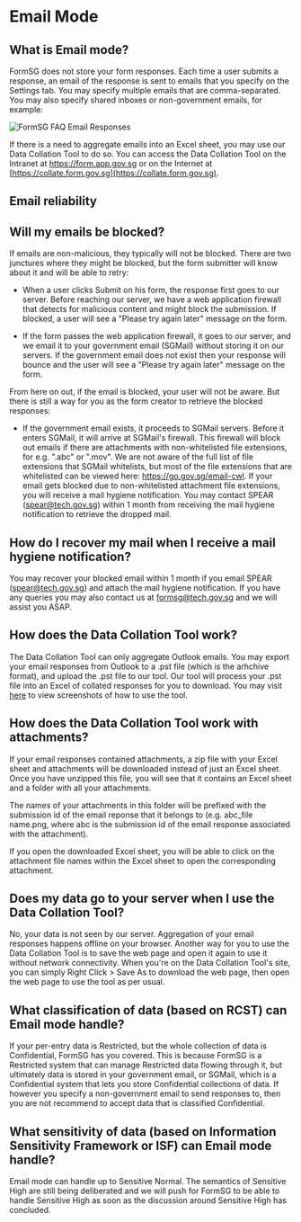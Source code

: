 # Email Mode

## What is Email mode?

FormSG does not store your form responses. Each time a user submits a response, an email of the response is sent to emails that you specify on the Settings tab. You may specify multiple emails that are comma-separated. You may also specify shared inboxes or non-government emails, for example:

![FormSG FAQ Email Responses](https://s3-ap-southeast-1.amazonaws.com/misc.form.gov.sg/faq-email-responses.png "FormSG FAQ Email Responses")

If there is a need to aggregate emails into an Excel sheet, you may use our Data Collation Tool to do so. You can access the Data Collation Tool on the Intranet at https://form.app.gov.sg or on the Internet at [https://collate.form.gov.sg](https://collate.form.gov.sg).

## Email reliability

## Will my emails be blocked?

If emails are non-malicious, they typically will not be blocked. There are two junctures where they might be blocked, but the form submitter will know about it and will be able to retry:

- When a user clicks Submit on his form, the response first goes to our server. Before reaching our server, we have a web application firewall that detects for malicious content and might block the submission. If blocked, a user will see a "Please try again later" message on the form.

- If the form passes the web application firewall, it goes to our server, and we email it to your government email (SGMail) without storing it on our servers. If the government email does not exist then your response will bounce and the user will see a "Please try again later" message on the form.

From here on out, if the email is blocked, your user will not be aware. But there is still a way for you as the form creator to retrieve the blocked responses:

- If the government email exists, it proceeds to SGMail servers. Before it enters SGMail, it will arrive at SGMail's firewall. This firewall will block out emails if there are attachments with non-whitelisted file extensions, for e.g. ".abc" or ".mov". We are not aware of the full list of file extensions that SGMail whitelists, but most of the file extensions that are whitelisted can be viewed here: https://go.gov.sg/email-cwl. If your email gets blocked due to non-whitelisted attachment file extensions, you will receive a mail hygiene notification. You may contact SPEAR (spear@tech.gov.sg) within 1 month from receiving the mail hygiene notification to retrieve the dropped mail.

## How do I recover my mail when I receive a mail hygiene notification?

You may recover your blocked email within 1 month if you email SPEAR (spear@tech.gov.sg) and attach the mail hygiene notification. If you have any queries you may also contact us at formsg@tech.gov.sg and we will assist you ASAP.

## How does the Data Collation Tool work?

The Data Collation Tool can only aggregate Outlook emails. You may export your email responses from Outlook to a .pst file (which is the arhchive format), and upload the .pst file to our tool. Our tool will process your .pst file into an Excel of collated responses for you to download. You may visit [here](https://collate.form.gov.sg/#instructions) to view screenshots of how to use the tool.

## How does the Data Collation Tool work with attachments?

If your email responses contained attachments, a zip file with your Excel sheet and attachments will be downloaded instead of just an Excel sheet. Once you have unzipped this file, you will see that it contains an Excel sheet and a folder with all your attachments.

The names of your attachments in this folder will be prefixed with the submission id of the email reponse that it belongs to (e.g. abc_file name.png, where abc is the submission id of the email response associated with the attachment).

If you open the downloaded Excel sheet, you will be able to click on the attachment file names within the Excel sheet to open the corresponding attachment.

## Does my data go to your server when I use the Data Collation Tool?

No, your data is not seen by our server. Aggregation of your email responses happens offline on your browser. Another way for you to use the Data Collation Tool is to save the web page and open it again to use it without network connectivity. When you're on the Data Collation Tool's site, you can simply Right Click > Save As to download the web page, then open the web page to use the tool as per usual.

## What classification of data (based on RCST) can Email mode handle?

If your per-entry data is Restricted, but the whole collection of data is Confidential, FormSG has you covered. This is because FormSG is a Restricted system that can manage Restricted data flowing through it, but ultimately data is stored in your government email, or SGMail, which is a Confidential system that lets you store Confidential collections of data. If however you specify a non-government email to send responses to, then you are not recommend to accept data that is classified Confidential.

## What sensitivity of data (based on Information Sensitivity Framework or ISF) can Email mode handle?

Email mode can handle up to Sensitive Normal. The semantics of Sensitive High are still being deliberated and we will push for FormSG to be able to handle Sensitive High as soon as the discussion around Sensitive High has concluded.
